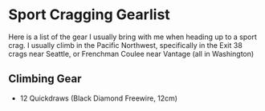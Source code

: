 # Sport Cragging Gearlist

Here is a list of the gear I usually bring with me when heading up to a sport crag. I usually climb in the Pacific Northwest, specifically in the Exit 38 crags near Seattle, or Frenchman Coulee near Vantage (all in Washington)

## Climbing Gear
* 12 Quickdraws (Black Diamond Freewire, 12cm)
